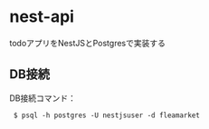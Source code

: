 # nest-api
todoアプリをNestJSとPostgresで実装する

## DB接続
DB接続コマンド：
```
 $ psql -h postgres -U nestjsuser -d fleamarket
```
